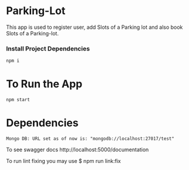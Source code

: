 # Parking-Lot
This app is used to register user, add Slots of a Parking lot and also book Slots of
a Parking-lot.

### Install Project Dependencies

    npm i

# To Run the App

    npm start

# Dependencies
    
    Mongo DB: URL set as of now is: "mongodb://localhost:27017/test"


To see swagger docs
    http://localhost:5000/documentation

To run lint fixing you may use
    $ npm run link:fix